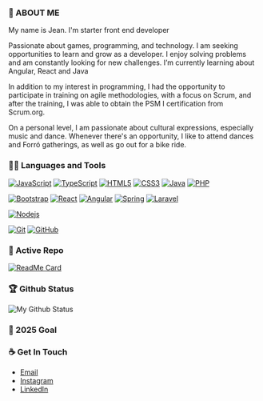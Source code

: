 ### 👋 ABOUT ME

My name is Jean. I'm starter front end developer

Passionate about games, programming, and technology. I am seeking opportunities to learn and grow as a developer. I enjoy solving problems and am constantly looking for new challenges. I’m currently learning about Angular, React and Java

In addition to my interest in programming, I had the opportunity to participate in training on agile methodologies, with a focus on Scrum, and after the training, I was able to obtain the PSM I certification from Scrum.org.

On a personal level, I am passionate about cultural expressions, especially music and dance. Whenever there's an opportunity, I like to attend dances and Forró gatherings, as well as go out for a bike ride.


### 👨‍💻 Languages and Tools
[![JavaScript](https://img.shields.io/badge/JavaScript-323330?style=flat&logo=javascript&logoColor=F7DF1E&link=https://github.com/naejshaw)](https://github.com/naejshaw) 
[![TypeScript](https://img.shields.io/badge/TypeScript-007ACC?style=flat&logo=typescript&logoColor=white&link=https://github.com/naejshaw)](https://github.com/naejshaw) 
[![HTML5](https://img.shields.io/badge/-HTML5-E34F26?style=flat&logo=html5&logoColor=white&link=https://github.com/naejshaw)](https://github.com/naejshaw) 
[![CSS3](https://img.shields.io/badge/CSS3-1572B6?style=flat&logo=css3&logoColor=white&link=https://github.com/naejshaw)](https://github.com/naejshaw) 
[![Java](https://img.shields.io/badge/Java-ED8B00?style=flat&logo=openjdk&logoColor=white&link=https://github.com/naejshaw)](https://github.com/naejshaw)
[![PHP](https://img.shields.io/badge/PHP-777BB4?logo=php&logoColor=white&style=flat&link=https://github.com/naejshaw)](https://github.com/naejshaw)


[![Bootstrap](https://img.shields.io/badge/-Bootstrap-563D7C?style=flat&logo=bootstrap&link=https://github.com/naejshaw)](https://github.com/naejshaw) 
[![React](https://img.shields.io/badge/-React-black?style=flat&logo=react&link=https://github.com/naejshaw)](https://github.com/naejshaw) 
[![Angular](https://img.shields.io/badge/-Angular-red?style=flat&logo=angular&link=https://github.com/naejshaw)](https://github.com/naejshaw) 
[![Spring](https://img.shields.io/badge/Spring-6DB33F?style=flat&logo=spring&logoColor=white&link=https://github.com/naejshaw)](https://github.com/naejshaw) 
[![Laravel](https://img.shields.io/badge/Laravel-FF2D20?style=flat&logo=laravel&logoColor=white&link=https://github.com/naejshaw)](https://github.com/naejshaw)

[![Nodejs](https://img.shields.io/badge/-Nodejs-black?style=flat&logo=Node.js&link=https://github.com/naejshaw)](https://github.com/naejshaw) 

[![Git](https://img.shields.io/badge/-Git-black?style=flat&logo=git&link=https://github.com/naejshaw)](https://github.com/naejshaw) 
[![GitHub](https://img.shields.io/badge/-GitHub-181717?style=flat&logo=github&link=https://github.com/naejshaw)](https://github.com/naejshaw)


### 👀 Active Repo
[![ReadMe Card](https://github-readme-stats.vercel.app/api/pin/?username=Naejshaw&repo=Projetos-React)](https://github.com/naejshaw/Projetos-React)


### 🏆 Github Status
![My Github Status](https://github-readme-stats.vercel.app/api?username=naejshaw&show_icons=true&hide_border=true)


### 🔭 2025 Goal



### ☕ Get In Touch
- [Email](mailto:jeanjfra@gmail.com)
- [Instagram](https://www.instagram.com/jean_f.r.a/)
- [LinkedIn](https://www.linkedin.com/in/jean-felipe-dos-reis-almeida-4337bb1a6/)

<!--
**naejshaw/naejshaw** is a ✨ _special_ ✨ repository because its `README.md` (this file) appears on your GitHub profile.

Here are some ideas to get you started:

- 🔭 I’m currently working on ...
- 🌱 I’m currently learning ...
- 👯 I’m looking to collaborate on ...
- 🤔 I’m looking for help with ...
- 💬 Ask me about ...
- 📫 How to reach me: ...
- 😄 Pronouns: ...
- ⚡ Fun fact: ...
-->
